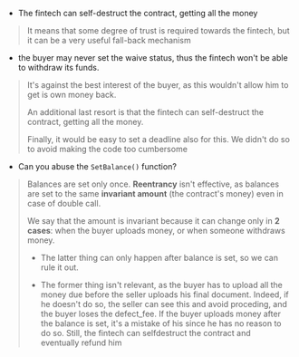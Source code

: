 - The fintech can self-destruct the contract, getting all the money
> It means that some degree of trust is required towards the fintech, but it can be a very useful fall-back mechanism

- the buyer may never set the waive status, thus the fintech won't be able to withdraw its funds.
>It's against the best interest of the buyer, as this wouldn't allow him to get is own money back.
>
>An additional last resort is that the fintech can self-destruct the contract, getting all the money.
>
>Finally, it would be easy to set a deadline also for this. We didn't do so to avoid making the code too cumbersome

- Can you abuse the `SetBalance()` function?
>Balances are set only once. **Reentrancy** isn't effective, as balances are set to the same **invariant amount** (the contract's money) even in case of double call.
>
>We say that the amount is invariant because it can change only in **2 cases**: when the buyer uploads money, or when someone withdraws money. 
>
>  - The latter thing can only happen after balance is set, so we can rule it out. 
>
>  - The former thing isn't relevant, as the buyer has to upload all the money due before the seller uploads his final document. Indeed, if he doesn't do so, the seller can see this and avoid proceding, and the buyer loses the defect_fee. If the buyer uploads money after the balance is set, it's a mistake of his since he has no reason to do so. Still, the fintech can selfdestruct the contract and eventually refund him